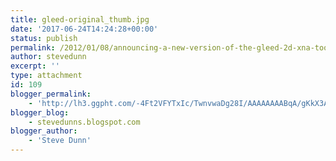 ```yaml
---
title: gleed-original_thumb.jpg
date: '2017-06-24T14:24:28+00:00'
status: publish
permalink: /2012/01/08/announcing-a-new-version-of-the-gleed-2d-xna-tool/gleed-original_thumb-jpg
author: stevedunn
excerpt: ''
type: attachment
id: 109
blogger_permalink:
    - 'http://lh3.ggpht.com/-4Ft2VFYTxIc/TwnvwaDg28I/AAAAAAAABqA/gKkX3AiUDKY/gleed-original_thumb.jpg'
blogger_blog:
    - stevedunns.blogspot.com
blogger_author:
    - 'Steve Dunn'
---
```

<!DOCTYPE html PUBLIC "-//W3C//DTD HTML 4.0 Transitional//EN" "http://www.w3.org/TR/REC-html40/loose.dtd">
<?xml encoding="UTF-8">
